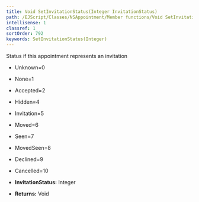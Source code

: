 ```yaml
---
title: Void SetInvitationStatus(Integer InvitationStatus)
path: /EJScript/Classes/NSAppointment/Member functions/Void SetInvitationStatus(Integer p_0)
intellisense: 1
classref: 1
sortOrder: 792
keywords: SetInvitationStatus(Integer)
---
```



Status if this appointment represents an invitation

* Unknown=0
* None=1
* Accepted=2
* Hidden=4	
* Invitation=5	
* Moved=6	
* Seen=7	
* MovedSeen=8	
* Declined=9	
* Cancelled=10

* **InvitationStatus:** Integer
* **Returns:** Void


